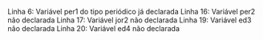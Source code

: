 Linha 6: Variável per1 do tipo periódico já declarada
Linha 16: Variável per2 não declarada
Linha 17: Variável jor2 não declarada
Linha 19: Variável ed3 não declarada
Linha 20: Variável ed4 não declarada
